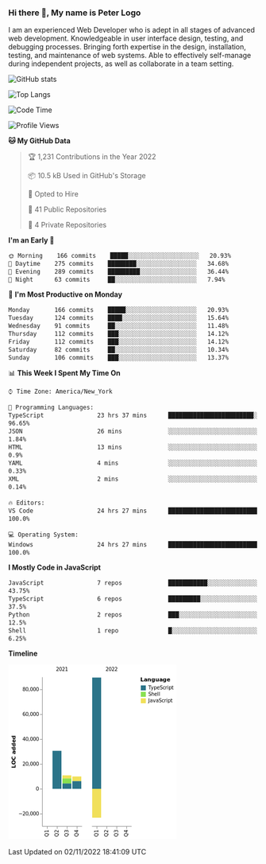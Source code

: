 ### Hi there 👋, My name is Peter Logo

I am an experienced Web Developer who is adept in all stages of advanced web development. Knowledgeable in user interface design, 
testing, and debugging processes. Bringing forth expertise in the design, installation, testing, and maintenance of web systems. 
Able to effectively self-manage during independent projects, as well as collaborate in a team setting.

![GitHub stats](https://github-readme-stats.vercel.app/api?username=peterlogo&show_icons=true&count_private=true&theme=dark)

![Top Langs](https://github-readme-stats.vercel.app/api/top-langs/?username=peterlogo&theme=dark&layout=compact&langs_count=8)

<!--START_SECTION:waka-->
![Code Time](http://img.shields.io/badge/Code%20Time-918%20hrs%209%20mins-blue)

![Profile Views](http://img.shields.io/badge/Profile%20Views-51-blue)

**🐱 My GitHub Data** 

> 🏆 1,231 Contributions in the Year 2022
 > 
> 📦 10.5 kB Used in GitHub's Storage 
 > 
> 💼 Opted to Hire
 > 
> 📜 41 Public Repositories 
 > 
> 🔑 4 Private Repositories  
 > 
**I'm an Early 🐤** 

```text
🌞 Morning    166 commits    █████░░░░░░░░░░░░░░░░░░░░   20.93% 
🌆 Daytime    275 commits    ████████░░░░░░░░░░░░░░░░░   34.68% 
🌃 Evening    289 commits    █████████░░░░░░░░░░░░░░░░   36.44% 
🌙 Night      63 commits     ██░░░░░░░░░░░░░░░░░░░░░░░   7.94%

```
📅 **I'm Most Productive on Monday** 

```text
Monday       166 commits    █████░░░░░░░░░░░░░░░░░░░░   20.93% 
Tuesday      124 commits    ████░░░░░░░░░░░░░░░░░░░░░   15.64% 
Wednesday    91 commits     ██░░░░░░░░░░░░░░░░░░░░░░░   11.48% 
Thursday     112 commits    ███░░░░░░░░░░░░░░░░░░░░░░   14.12% 
Friday       112 commits    ███░░░░░░░░░░░░░░░░░░░░░░   14.12% 
Saturday     82 commits     ██░░░░░░░░░░░░░░░░░░░░░░░   10.34% 
Sunday       106 commits    ███░░░░░░░░░░░░░░░░░░░░░░   13.37%

```


📊 **This Week I Spent My Time On** 

```text
⌚︎ Time Zone: America/New_York

💬 Programming Languages: 
TypeScript               23 hrs 37 mins      ████████████████████████░   96.65% 
JSON                     26 mins             ░░░░░░░░░░░░░░░░░░░░░░░░░   1.84% 
HTML                     13 mins             ░░░░░░░░░░░░░░░░░░░░░░░░░   0.9% 
YAML                     4 mins              ░░░░░░░░░░░░░░░░░░░░░░░░░   0.33% 
XML                      2 mins              ░░░░░░░░░░░░░░░░░░░░░░░░░   0.14%

🔥 Editors: 
VS Code                  24 hrs 27 mins      █████████████████████████   100.0%

💻 Operating System: 
Windows                  24 hrs 27 mins      █████████████████████████   100.0%

```

**I Mostly Code in JavaScript** 

```text
JavaScript               7 repos             ███████████░░░░░░░░░░░░░░   43.75% 
TypeScript               6 repos             █████████░░░░░░░░░░░░░░░░   37.5% 
Python                   2 repos             ███░░░░░░░░░░░░░░░░░░░░░░   12.5% 
Shell                    1 repo              █░░░░░░░░░░░░░░░░░░░░░░░░   6.25%

```


**Timeline**

![Chart not found](https://raw.githubusercontent.com/peterlogo/peterlogo/main/charts/bar_graph.png) 


 Last Updated on 02/11/2022 18:41:09 UTC
<!--END_SECTION:waka-->


